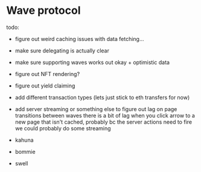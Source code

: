 # Wave protocol

todo:
- figure out weird caching issues with data fetching...
- make sure delegating is actually clear
- make sure supporting waves works out okay + optimistic data
- figure out NFT rendering?
- figure out yield claiming
- add different transaction types (lets just stick to eth transfers for now)
- add server streaming or something else to figure out lag on page transitions between waves
there is a bit of lag when you click arrow to a new page that isn't cached, probably bc the server actions need to fire
we could probably do some streaming


- kahuna
- bommie
- swell
